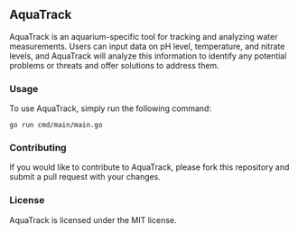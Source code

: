 ## AquaTrack

AquaTrack is an aquarium-specific tool for tracking and analyzing water measurements. Users can input data on pH level, temperature, and nitrate levels, and AquaTrack will analyze this information to identify any potential problems or threats and offer solutions to address them.
### Usage

To use AquaTrack, simply run the following command:

```
go run cmd/main/main.go
```

### Contributing

If you would like to contribute to AquaTrack, please fork this repository and submit a pull request with your changes.

### License

AquaTrack is licensed under the MIT license.
